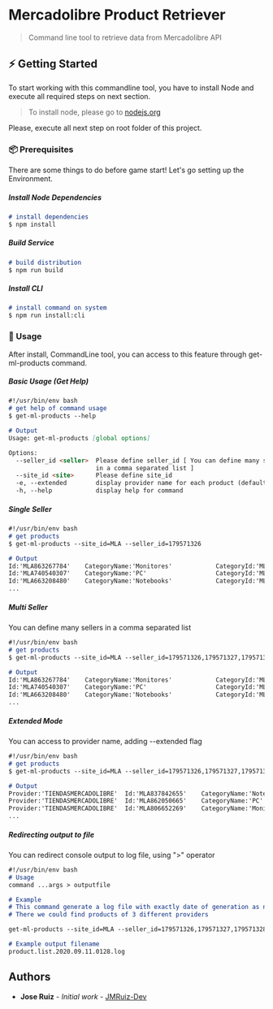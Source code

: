 # Mercadolibre Product Retriever 
> Command line tool to retrieve data from Mercadolibre API 
## ⚡ Getting Started

To start working with this commandline tool, you have to install Node and execute 
all required steps on next section. 
> To install node, please go to
>  [nodejs.org](https://nodejs.org/en/download/)

Please, execute all next step on root folder of this project.
### 📦 Prerequisites
There are some things to do before game start! Let's go setting up the Environment. 
  
##### *Install Node Dependencies*
```Markdown
# install dependencies
$ npm install
```

##### *Build Service* 
```Markdown
# build distribution
$ npm run build 
  ```

##### *Install CLI* 
```Markdown
# install command on system
$ npm run install:cli 
  ```
  
### 🚀 Usage
After install, CommandLine tool, you can access to this feature through get-ml-products command.
##### *Basic Usage (Get Help)*
```Markdown
#!/usr/bin/env bash
# get help of command usage 
$ get-ml-products --help 

# Output
Usage: get-ml-products [global options]

Options:
  --seller_id <seller>  Please define seller_id [ You can define many sellers
                        in a comma separated list ]
  --site_id <site>      Please define site_id
  -e, --extended        display provider name for each product (default: false)
  -h, --help            display help for command
```
##### *Single Seller*
```Markdown
#!/usr/bin/env bash
# get products 
$ get-ml-products --site_id=MLA --seller_id=179571326

# Output
Id:'MLA863267784'    CategoryName:'Monitores'            CategoryId:'MLA14407'             Title:'Monitor Dell P2018h Led 19.5  Negro 110v/220v' 
Id:'MLA740540307'    CategoryName:'PC'                   CategoryId:'MLA1649'              Title:'Servidor Poweredge Dell T40 Xeon E3-1225 8gb 1tb Hd Free Dos' 
Id:'MLA663208480'    CategoryName:'Notebooks'            CategoryId:'MLA1652'              Title:'Notebook Laptop Dell Inspiron I5 16g 256ssd Ubuntu Ram' 
...
```
##### *Multi Seller*
 You can define many sellers in a comma separated list 
```Markdown
#!/usr/bin/env bash
# get products 
$ get-ml-products --site_id=MLA --seller_id=179571326,179571327,179571328

# Output
Id:'MLA863267784'    CategoryName:'Monitores'            CategoryId:'MLA14407'             Title:'Monitor Dell P2018h Led 19.5  Negro 110v/220v' 
Id:'MLA740540307'    CategoryName:'PC'                   CategoryId:'MLA1649'              Title:'Servidor Poweredge Dell T40 Xeon E3-1225 8gb 1tb Hd Free Dos' 
Id:'MLA663208480'    CategoryName:'Notebooks'            CategoryId:'MLA1652'              Title:'Notebook Laptop Dell Inspiron I5 16g 256ssd Ubuntu Ram' 
...
```
##### *Extended Mode*
 You can access to provider name, adding --extended flag 
```Markdown
#!/usr/bin/env bash
# get products 
$ get-ml-products --site_id=MLA --seller_id=179571326,179571327,179571328

# Output
Provider:'TIENDASMERCADOLIBRE'  Id:'MLA837842655'    CategoryName:'Notebooks'            CategoryId:'MLA1652'              Title:'Notebook Dell Inspiron I7 256ssd 32gb 15.6 W10 Gforce Oferta' 
Provider:'TIENDASMERCADOLIBRE'  Id:'MLA862050665'    CategoryName:'PC'                   CategoryId:'MLA1649'              Title:'Servidor Poweredge Dell T40 Intel E3-2224 16gb 1tb Hd Cuotas' 
Provider:'TIENDASMERCADOLIBRE'  Id:'MLA806652269'    CategoryName:'Monitores'            CategoryId:'MLA14407'             Title:'Monitor Dell 27 Profesional P2719h 1080 60hz Vertical Fhd' 
...
```

##### *Redirecting output to file*
 You can redirect console output to log file, using ">" operator
```Markdown
#!/usr/bin/env bash
# Usage
command ...args > outputfile

# Example 
# This command generate a log file with exactly date of generation as name,
# There we could find products of 3 different providers 

get-ml-products --site_id=MLA --seller_id=179571326,179571327,179571328 > product.list.$(date +'%Y.%m.%d.%H%M').log

# Example output filename
product.list.2020.09.11.0128.log
```


## Authors
* **Jose Ruiz** - *Initial work* - [JMRuiz-Dev](https://github.com/jmruiz-dev)
